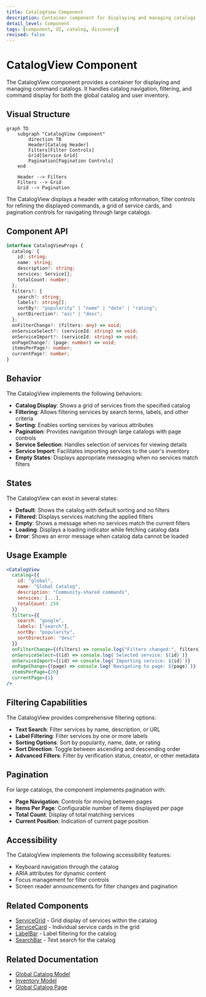 ```yaml
---
title: CatalogView Component
description: Container component for displaying and managing catalogs
detail_level: Component
tags: [component, UI, catalog, discovery]
revised: false
---
```


# CatalogView Component

The CatalogView component provides a container for displaying and managing command catalogs. It handles catalog navigation, filtering, and command display for both the global catalog and user inventory.

## Visual Structure

```mermaid
graph TD
    subgraph "CatalogView Component"
        direction TB
        Header[Catalog Header]
        Filters[Filter Controls]
        Grid[Service Grid]
        Pagination[Pagination Controls]
    end

    Header --> Filters
    Filters --> Grid
    Grid --> Pagination
```

The CatalogView displays a header with catalog information, filter controls for refining the displayed commands, a grid of service cards, and pagination controls for navigating through large catalogs.

## Component API

```typescript
interface CatalogViewProps {
  catalog: {
    id: string;
    name: string;
    description?: string;
    services: Service[];
    totalCount: number;
  };
  filters?: {
    search?: string;
    labels?: string[];
    sortBy?: "popularity" | "name" | "date" | "rating";
    sortDirection?: "asc" | "desc";
  };
  onFilterChange?: (filters: any) => void;
  onServiceSelect?: (serviceId: string) => void;
  onServiceImport?: (serviceId: string) => void;
  onPageChange?: (page: number) => void;
  itemsPerPage?: number;
  currentPage?: number;
}
```

## Behavior

The CatalogView implements the following behaviors:

- **Catalog Display**: Shows a grid of services from the specified catalog
- **Filtering**: Allows filtering services by search terms, labels, and other criteria
- **Sorting**: Enables sorting services by various attributes
- **Pagination**: Provides navigation through large catalogs with page controls
- **Service Selection**: Handles selection of services for viewing details
- **Service Import**: Facilitates importing services to the user's inventory
- **Empty States**: Displays appropriate messaging when no services match filters

## States

The CatalogView can exist in several states:

- **Default**: Shows the catalog with default sorting and no filters
- **Filtered**: Displays services matching the applied filters
- **Empty**: Shows a message when no services match the current filters
- **Loading**: Displays a loading indicator while fetching catalog data
- **Error**: Shows an error message when catalog data cannot be loaded

## Usage Example

```jsx
<CatalogView
  catalog={{
    id: "global",
    name: "Global Catalog",
    description: "Community-shared commands",
    services: [...],
    totalCount: 250
  }}
  filters={{
    search: "google",
    labels: ["search"],
    sortBy: "popularity",
    sortDirection: "desc"
  }}
  onFilterChange={(filters) => console.log("Filters changed:", filters)}
  onServiceSelect={(id) => console.log(`Selected service: ${id}`)}
  onServiceImport={(id) => console.log(`Importing service: ${id}`)}
  onPageChange={(page) => console.log(`Navigating to page: ${page}`)}
  itemsPerPage={20}
  currentPage={1}
/>
```

## Filtering Capabilities

The CatalogView provides comprehensive filtering options:

- **Text Search**: Filter services by name, description, or URL
- **Label Filtering**: Filter services by one or more labels
- **Sorting Options**: Sort by popularity, name, date, or rating
- **Sort Direction**: Toggle between ascending and descending order
- **Advanced Filters**: Filter by verification status, creator, or other metadata

## Pagination

For large catalogs, the component implements pagination with:

- **Page Navigation**: Controls for moving between pages
- **Items Per Page**: Configurable number of items displayed per page
- **Total Count**: Display of total matching services
- **Current Position**: Indication of current page position

## Accessibility

The CatalogView implements the following accessibility features:

- Keyboard navigation through the catalog
- ARIA attributes for dynamic content
- Focus management for filter controls
- Screen reader announcements for filter changes and pagination

## Related Components

- [ServiceGrid](ServiceGrid.md) - Grid display of services within the catalog
- [ServiceCard](ServiceCard.md) - Individual service cards in the grid
- [LabelBar](LabelBar.md) - Label filtering for the catalog
- [SearchBar](SearchBar.md) - Text search for the catalog

## Related Documentation

- [Global Catalog Model](../models/global-catalog.md)
- [Inventory Model](../models/inventory.md)
- [Global Catalog Page](../pages/global-catalog.md)
